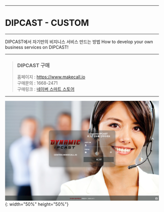 ***
# DIPCAST - CUSTOM
***
DIPCAST에서 자기만의 비지니스 서비스 만드는 방법
How to develop your own business services on DIPCAST!
***

> ### DIPCAST 구매
> 홈페이지 : https://www.makecall.io     
> 구매문의 : 1668-2471     
> 구매링크 : [네이버 스마트 스토어](https://smartstore.naver.com/olssoo/)     
***

![DIPCAST](resources/images/login-bg.png){: width="50%" height="50%"}
